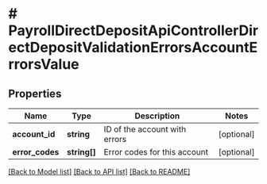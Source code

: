 # # PayrollDirectDepositApiControllerDirectDepositValidationErrorsAccountErrorsValue

## Properties

Name | Type | Description | Notes
------------ | ------------- | ------------- | -------------
**account_id** | **string** | ID of the account with errors | [optional]
**error_codes** | **string[]** | Error codes for this account | [optional]

[[Back to Model list]](../../README.md#models) [[Back to API list]](../../README.md#endpoints) [[Back to README]](../../README.md)
